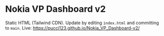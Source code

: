 # Nokia VP Dashboard v2
Static HTML (Tailwind CDN). Update by editing `index.html` and committing to `main`.
Live: https://pucci123.github.io/Nokia_VP_Dashboard-v2/
